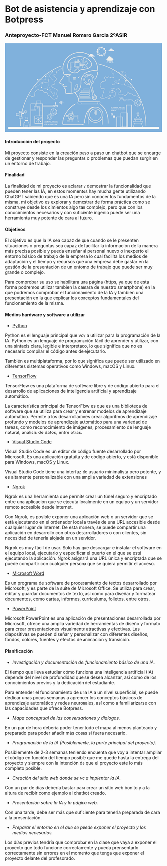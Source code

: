 # Bot de asistencia y aprendizaje con Botpress
### Anteproyecto-FCT Manuel Romero Garcia 2ºASIR


![IA](./IA.jpeg)


#### Introducción del proyecto

Mi proyecto consiste en la creación paso a paso un chatbot que se encarge de gestionar y responder las preguntas o problemas que puedan surgir en un entorno de trabajo.

#### Finalidad

La finalidad de mi proyecto es aclarar y demostrar la funcionalidad que pueden tener las IA, en estos momentos hay mucha gente utilizando ChatGPT sabiendo que es una IA pero sin conocer los fundamentos de la misma, mi objetivo es explorar y demostrar de forma práctica como se construye desde los cimientos algo tan complejo, pero que con los conocimientos necesarios y con suficiente ingenio puede ser una herramienta muy potente de cara al futuro.

#### Objetivos

El objetivo es que la IA sea capaz de que cuando se le presenten situaciones o preguntas sea capaz de facilitar la información de la manera más precisa posible y pueda enseñar al personal nuevo o inexperto el entorno básico de trabajo de la empresa lo cual facilita los medios de adaptación y el tiempo y recursos que una empresa debe gastar en la gestión de la presentación de un entorno de trabajo que puede ser muy grande o complejo.

Para comprobar su uso se habilitara una página (https, ya que de esta forma podremos utilizar tambien la camara de nuestro smartphone) en la que podremos comprobar el funcionamiento de la IA y también una presentación en la que explicar los conceptos fundamentales del funcionamiento de la misma.

#### Medios hardware y software a utilizar

 - [Python](https://www.python.org/)
 
Python es el lenguaje principal que voy a utilizar para la programación de la IA. Python es un lenguaje de programación fácil de aprender y utilizar, con una sintaxis clara, legible e interpretado, lo que significa que no es necesario compilar el código antes de ejecutarlo.

También es multiplataforma, por lo que significa que puede ser utilizado en diferentes sistemas operativos como Windows, macOS y Linux.

- [TensorFlow](https://www.tensorflow.org/)

TensorFlow es una plataforma de software libre y de código abierto para el desarrollo de aplicaciones de inteligencia artificial y aprendizaje automático.

La característica principal de TensorFlow es que es una biblioteca de software que se utiliza para crear y entrenar modelos de aprendizaje automático. Permite a los desarrolladores crear algoritmos de aprendizaje profundo y modelos de aprendizaje automático para una variedad de tareas, como reconocimiento de imágenes, procesamiento de lenguaje natural, análisis de datos, entre otras.

- [Visual Studio Code](https://code.visualstudio.com/)

Visual Studio Code es un editor de código fuente desarrollado por Microsoft. Es una aplicación gratuita y de código abierto, y está disponible para Windows, macOS y Linux.

Visual Studio Code tiene una interfaz de usuario minimalista pero potente, y es altamente personalizable con una amplia variedad de extensiones

- [Ngrok](https://ngrok.com/)

Ngrok es una herramienta que permite crear un túnel seguro y encriptado entre una aplicación que se ejecuta localmente en un equipo y un servidor remoto accesible desde internet.

Con Ngrok, es posible exponer una aplicación web o un servidor que se está ejecutando en el ordenador local a través de una URL accesible desde cualquier lugar de Internet. De esta manera, se puede compartir una aplicación en desarrollo con otros desarrolladores o con clientes, sin necesidad de tenerla alojada en un servidor.

Ngrok es muy fácil de usar. Solo hay que descargar e instalar el software en el equipo local, ejecutarlo y especificar el puerto en el que se está ejecutando la aplicación. Ngrok asignará una URL única y encriptada que se puede compartir con cualquier persona que se quiera permitir el acceso.

- [Microsoft Word](https://www.microsoft.com/es-es/microsoft-365/word?activetab=tabs%3afaqheaderregion3)

Es un programa de software de procesamiento de textos desarrollado por Microsoft, y es parte de la suite de Microsoft Office. Se utiliza para crear, editar y guardar documentos de texto, así como para diseñar y formatear documentos, como cartas, informes, currículums, folletos, entre otros.

- [PowerPoint](https://www.microsoft.com/es-es/microsoft-365/powerpoint)

Microsoft PowerPoint es una aplicación de presentaciones desarrollada por Microsoft, ofrece una amplia variedad de herramientas de diseño y formato para crear presentaciones visualmente atractivas y efectivas. Las diapositivas se pueden diseñar y personalizar con diferentes diseños, fondos, colores, fuentes y efectos de animación y transición.

#### Planificación 

 - _Investigación y documentación del funcionamiento básico de una IA._
 
 El tiempo que lleva estudiar cómo funciona una inteligencia artificial (IA) depende del nivel de profundidad que se desea alcanzar, así como de los conocimientos previos y la dedicación del estudiante.

Para entender el funcionamiento de una IA a un nivel superficial, se puede dedicar unas pocas semanas a aprender los conceptos básicos de aprendizaje automático y redes neuronales, así como a familiarizarse con las capacidades que ofrece Botpress.
 
 
- _Mapa conceptual de las conversaciones y dialogos._

En un par de hora debería poder tener todo el mapa al menos planteado y preparado para poder añadir más cosas si fuera necesario.


- _Programación de la IA (Posiblemente, la parte principal del proyecto)._

Posiblemente de 2-3 semanas teniendo encuenta que voy a intentar ampliar el código en función del tiempo posible que me quede hasta la entrega del proyecto y siempre con la intención de que el proyecto este lo más completo posible.


- _Creación del sitio web donde se va a implentar la IA._

Con un par de días debería bastar para crear un sitio web bonito y a la altura de recibir como ejemplo al chatbot creado.


- _Presentación sobre la IA y la página web._

Con una tarde, debe ser más que suficiente para tenerla preparada de cara a la presentación.


- _Preparar el entorno en el que se puede exponer el proyecto y los medios necesarios._

Los días previos tendría que comprobar en la clase que vaya a exponer el proyecto que todo funcione correctamente y pueda prensentarlo correctamente sin errores
en el momento que tenga que exponer el proyecto delante del profesorado.

